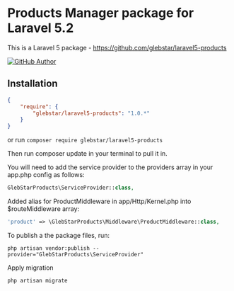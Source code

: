 # Products Manager package for Laravel 5.2

This is a Laravel 5 package - https://github.com/glebstar/laravel5-products

[![GitHub Author](https://img.shields.io/badge/author-@glebstar-lightgrey.svg?style=flat-square)](https://github.com/glebstar)

## Installation

```json
{
    "require": {
        "glebstar/laravel5-products": "1.0.*"
    }
}
```

or run `composer require glebstar/laravel5-products`

Then run composer update in your terminal to pull it in.

You will need to add the service provider to the providers array in your app.php config as follows:
```php
GlebStarProducts\ServiceProvider::class,
```

Added alias for ProductMiddleware in app/Http/Kernel.php into $routeMiddleware array:
```php
'product' => \GlebStarProducts\Middleware\ProductMiddleware::class,
```

To publish a the package files, run:

```shell
php artisan vendor:publish --provider="GlebStarProducts\ServiceProvider"
```

Apply migration

```shell
php artisan migrate
```
